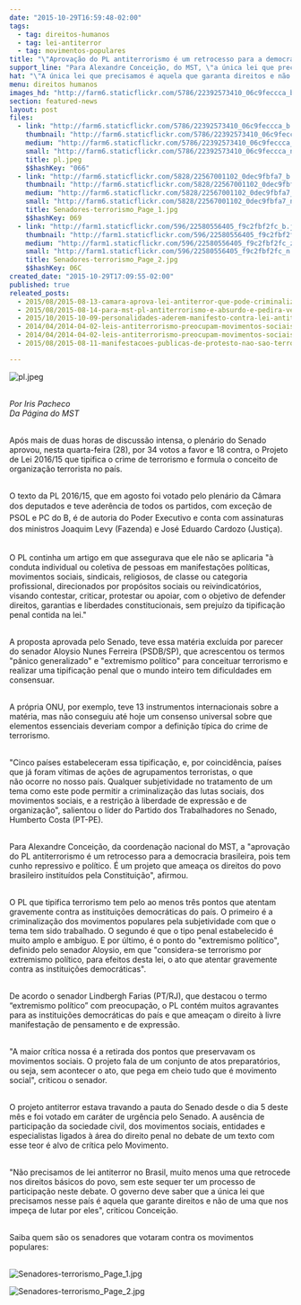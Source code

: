 ```yaml
---
date: "2015-10-29T16:59:48-02:00"
tags:
  - tag: direitos-humanos
  - tag: lei-antiterror
  - tag: movimentos-populares
title: "\"Aprovação do PL antiterrorismo é um retrocesso para a democracia\", afirma dirigente do MST"
support_line: "Para Alexandre Conceição, do MST, \"a única lei que precisamos é aquela que garanta direitos e não uma que nos impeça de lutar por eles.\""
hat: "\"A única lei que precisamos é aquela que garanta direitos e não uma que nos impeça de lutar por eles\", critica Conceição sobre "
menu: direitos humanos
images_hd: "http://farm6.staticflickr.com/5786/22392573410_06c9feccca_b.jpg"
section: featured-news
layout: post
files:
  - link: "http://farm6.staticflickr.com/5786/22392573410_06c9feccca_b.jpg"
    thumbnail: "http://farm6.staticflickr.com/5786/22392573410_06c9feccca_t.jpg"
    medium: "http://farm6.staticflickr.com/5786/22392573410_06c9feccca_z.jpg"
    small: "http://farm6.staticflickr.com/5786/22392573410_06c9feccca_n.jpg"
    title: pl.jpeg
    $$hashKey: "066"
  - link: "http://farm6.staticflickr.com/5828/22567001102_0dec9fbfa7_b.jpg"
    thumbnail: "http://farm6.staticflickr.com/5828/22567001102_0dec9fbfa7_t.jpg"
    medium: "http://farm6.staticflickr.com/5828/22567001102_0dec9fbfa7_z.jpg"
    small: "http://farm6.staticflickr.com/5828/22567001102_0dec9fbfa7_n.jpg"
    title: Senadores-terrorismo_Page_1.jpg
    $$hashKey: 069
  - link: "http://farm1.staticflickr.com/596/22580556405_f9c2fbf2fc_b.jpg"
    thumbnail: "http://farm1.staticflickr.com/596/22580556405_f9c2fbf2fc_t.jpg"
    medium: "http://farm1.staticflickr.com/596/22580556405_f9c2fbf2fc_z.jpg"
    small: "http://farm1.staticflickr.com/596/22580556405_f9c2fbf2fc_n.jpg"
    title: Senadores-terrorismo_Page_2.jpg
    $$hashKey: 06C
created_date: "2015-10-29T17:09:55-02:00"
published: true
releated_posts:
  - 2015/08/2015-08-13-camara-aprova-lei-antiterror-que-pode-criminalizar-movimentos-populares.md
  - 2015/08/2015-08-14-para-mst-pl-antiterrorismo-e-absurdo-e-pedira-veto-em-reuniao-com-dilma.md
  - 2015/10/2015-10-09-personalidades-aderem-manifesto-contra-lei-antiterror-senado-deve-votar-na-proxima-semana.md
  - 2014/04/2014-04-02-leis-antiterrorismo-preocupam-movimentos-sociais.md-e
  - 2014/04/2014-04-02-leis-antiterrorismo-preocupam-movimentos-sociais.md
  - 2015/08/2015-08-11-manifestacoes-publicas-de-protesto-nao-sao-terrorismo.md

---
```

<p><img alt="pl.jpeg" src="http://farm6.staticflickr.com/5786/22392573410_06c9feccca_b.jpg" /></p>

<p><br />
<em>Por Iris Pacheco<br />
Da P&aacute;gina do MST</em></p>

<p><br />
Ap&oacute;s mais de duas horas de discuss&atilde;o intensa, o plen&aacute;rio do Senado aprovou, nesta quarta-feira (28), por 34 votos a favor e 18 contra, o Projeto de Lei 2016/15 que tipifica o crime de terrorismo e formula o conceito de organiza&ccedil;&atilde;o terrorista no pa&iacute;s.</p>

<p><br />
O texto da PL 2016/15, que em agosto foi votado pelo plen&aacute;rio da C&acirc;mara dos deputados <span style="line-height: 20.8px;">e&nbsp;</span><span style="line-height: 20.8px;">teve ader&ecirc;ncia de todos os partidos, com exce&ccedil;&atilde;o de PSOL e PC do B</span>, &eacute;&nbsp;<span style="line-height: 20.8px;">de autoria do Poder Executivo e conta com assinaturas dos ministros Joaquim Levy (Fazenda) e Jos&eacute; Eduardo Cardozo (Justi&ccedil;a).</span></p>

<p><br />
O PL&nbsp;continha um artigo em que assegurava que ele n&atilde;o se aplicaria &quot;&agrave; conduta individual ou coletiva de pessoas em manifesta&ccedil;&otilde;es pol&iacute;ticas, movimentos sociais, sindicais, religiosos, de classe ou categoria profissional, direcionados por prop&oacute;sitos sociais ou reivindicat&oacute;rios, visando contestar, criticar, protestar ou apoiar, com o objetivo de defender direitos, garantias e liberdades constitucionais, sem preju&iacute;zo da tipifica&ccedil;&atilde;o penal contida na lei.&quot;</p>

<p><br />
A proposta aprovada pelo Senado, teve essa mat&eacute;ria exclu&iacute;da por parecer do senador Aloysio Nunes Ferreira (PSDB/SP), que acrescentou os termos &quot;p&acirc;nico generalizado&quot; e &quot;extremismo pol&iacute;tico&quot; para conceituar terrorismo e realizar uma tipifica&ccedil;&atilde;o penal que o mundo inteiro tem dificuldades em consensuar.</p>

<p><br />
A pr&oacute;pria ONU, por exemplo, teve 13 instrumentos internacionais sobre a mat&eacute;ria, mas n&atilde;o conseguiu at&eacute; hoje um consenso universal sobre que elementos essenciais deveriam compor a defini&ccedil;&atilde;o t&iacute;pica do crime de terrorismo.</p>

<p><br />
&quot;Cinco pa&iacute;ses estabeleceram essa tipifica&ccedil;&atilde;o, e, por coincid&ecirc;ncia, pa&iacute;ses que j&aacute; foram v&iacute;timas de a&ccedil;&otilde;es de agrupamentos terroristas, o que n&atilde;o&nbsp;ocorre no nosso pa&iacute;s. Qualquer subjetividade no tratamento de um tema como este pode permitir a criminaliza&ccedil;&atilde;o das lutas sociais, dos movimentos sociais, e a restri&ccedil;&atilde;o &agrave; liberdade de express&atilde;o e de organiza&ccedil;&atilde;o&quot;, salientou o l&iacute;der do Partido dos Trabalhadores no Senado, Humberto Costa (PT-PE).</p>

<p><br />
Para Alexandre Concei&ccedil;&atilde;o, da coordena&ccedil;&atilde;o nacional do MST, a &quot;aprova&ccedil;&atilde;o do&nbsp;PL antiterrorismo &eacute; um retrocesso para a democracia brasileira,&nbsp;pois tem cunho repressivo e pol&iacute;tico. &Eacute; um&nbsp;projeto que amea&ccedil;a os direitos do povo brasileiro institu&iacute;dos pela Constitui&ccedil;&atilde;o&quot;, afirmou.</p>

<p><br />
O PL que tipifica terrorismo tem pelo ao menos tr&ecirc;s pontos que atentam gravemente contra as institui&ccedil;&otilde;es democr&aacute;ticas do pa&iacute;s. O primeiro &eacute; a criminaliza&ccedil;&atilde;o dos movimentos populares pela subjetividade com que o tema tem sido trabalhado. O segundo &eacute; que o tipo penal estabelecido &eacute; muito amplo e amb&iacute;guo. E por &uacute;ltimo, &eacute; o ponto do &quot;extremismo pol&iacute;tico&quot;, definido pelo senador Aloysio, em que &quot;considera-se terrorismo por extremismo pol&iacute;tico, para efeitos desta lei, o ato que atentar gravemente contra as institui&ccedil;&otilde;es democr&aacute;ticas&quot;.</p>

<p><br />
De acordo o senador Lindbergh Farias (PT/RJ), que destacou o termo &ldquo;extremismo pol&iacute;tico&rdquo; com preocupa&ccedil;&atilde;o, o PL cont&eacute;m muitos agravantes para as institui&ccedil;&otilde;es democr&aacute;ticas do pa&iacute;s e que amea&ccedil;am o direito &agrave; livre manifesta&ccedil;&atilde;o de pensamento e de express&atilde;o.</p>

<p><br />
&quot;A maior cr&iacute;tica nossa &eacute; a retirada dos pontos que preservavam os movimentos sociais. O projeto fala de um conjunto de atos preparat&oacute;rios, ou seja, sem acontecer o ato, que pega em cheio tudo que &eacute; movimento social&quot;, criticou o senador.</p>

<p><br />
O projeto antiterror estava travando a pauta do Senado desde o dia 5 deste m&ecirc;s&nbsp;e foi votado em car&aacute;ter de urg&ecirc;ncia pelo Senado. A aus&ecirc;ncia de participa&ccedil;&atilde;o da sociedade civil, dos movimentos sociais, entidades e especialistas ligados &agrave; &aacute;rea do direito penal no debate de um texto com esse teor &eacute; alvo de cr&iacute;tica pelo Movimento.</p>

<p><br />
&quot;N&atilde;o precisamos de lei antiterror no Brasil, muito menos uma que retrocede nos direitos b&aacute;sicos do povo, sem este sequer ter um processo de participa&ccedil;&atilde;o neste debate. O governo deve saber que a &uacute;nica lei que precisamos nesse pa&iacute;s &eacute; aquela que garante direitos e n&atilde;o de uma que nos impe&ccedil;a de lutar por eles&quot;, criticou Concei&ccedil;&atilde;o.</p>

<p><br />
Saiba quem s&atilde;o os senadores que votaram contra os movimentos populares:<br />
&nbsp;</p>

<p><img alt="Senadores-terrorismo_Page_1.jpg" src="http://farm6.staticflickr.com/5828/22567001102_0dec9fbfa7_b.jpg" /></p>

<p><img alt="Senadores-terrorismo_Page_2.jpg" src="http://farm1.staticflickr.com/596/22580556405_f9c2fbf2fc_b.jpg" /></p>

<p>&nbsp;</p>

